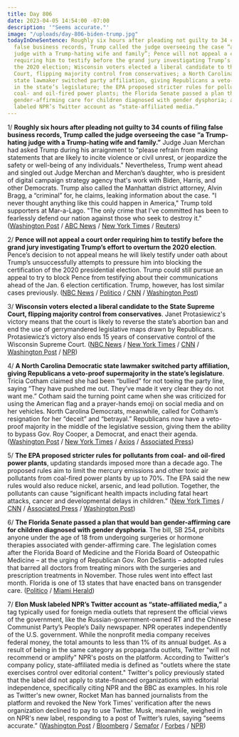```yaml
---
title: Day 806
date: 2023-04-05 14:54:00 -07:00
description: '"Seems accurate."'
image: "/uploads/day-806-biden-trump.jpg"
todayInOneSentence: Roughly six hours after pleading not guilty to 34 counts of filing
  false business records, Trump called the judge overseeing the case “a Trump-hating
  judge with a Trump-hating wife and family”; Pence will not appeal a court order
  requiring him to testify before the grand jury investigating Trump’s effort to overturn
  the 2020 election; Wisconsin voters elected a liberal candidate to the State Supreme
  Court, flipping majority control from conservatives; a North Carolina Democratic
  state lawmaker switched party affiliation, giving Republicans a veto-proof supermajority
  in the state’s legislature; the EPA proposed stricter rules for pollutants from
  coal- and oil-fired power plants; the Florida Senate passed a plan that would ban
  gender-affirming care for children diagnosed with gender dysphoria; and Elon Musk
  labeled NPR’s Twitter account as “state-affiliated media.”
---
```


1/ **Roughly six hours after pleading not guilty to 34 counts of filing false business records, Trump called the judge overseeing the case “a Trump-hating judge with a Trump-hating wife and family.”** Judge Juan Merchan had asked Trump during his arraignment to "please refrain from making statements that are likely to incite violence or civil unrest, or jeopardize the safety or well-being of any individuals." Nevertheless, Trump went ahead and singled out Judge Merchan and Merchan’s daughter, who is president of digital campaign strategy agency that's work with Biden, Harris, and other Democrats. Trump also called the Manhattan district attorney, Alvin Bragg, a “criminal” for, he claims, leaking information about the case.  "I never thought anything like this could happen in America," Trump told supporters at Mar-a-Lago. "The only crime that I've committed has been to fearlessly defend our nation against those who seek to destroy it." ([Washington Post](https://www.washingtonpost.com/politics/2023/04/04/trump-arraignment-speech-2024-campaign/) / [ABC News](https://abcnews.go.com/Politics/trump-calls-charges-insult-country-post-arraignment-remarks/story?id=98346885) / [New York Times](https://www.nytimes.com/2023/04/04/us/politics/trump-speech-arraignment-mar-a-lago.html) / [Reuters](https://www.reuters.com/world/us/hours-after-arraignment-trump-claims-election-interference-2023-04-05/))

2/ **Pence will not appeal a court order requiring him to testify before the grand jury investigating Trump’s effort to overturn the 2020 election**. Pence’s decision to not appeal means he will likely testify under oath about Trump’s unsuccessfully attempts to pressure him into blocking the certification of the 2020 presidential election. Trump could still pursue an appeal to try to block Pence from testifying about their communications ahead of the Jan. 6 election certification. Trump, however, has lost similar cases previously. ([NBC News](https://www.nbcnews.com/politics/justice-department/pence-will-not-fight-order-testify-special-counsel-grand-jury-rcna77948) / [Politico](https://www.politico.com/news/2023/04/05/pence-testimony-jan-6-appeal-00090634) / [CNN](https://www.cnn.com/2023/04/05/politics/mike-pence/index.html) / [Washington Post](https://www.washingtonpost.com/nation/2023/04/05/pence-testify-jan6/))

3/ **Wisconsin voters elected a liberal candidate to the State Supreme Court, flipping majority control from conservatives**. Janet Protasiewicz's victory means that the court is likely to reverse the state’s abortion ban and end the use of gerrymandered legislative maps drawn by Republicans. Protasiewicz’s victory also ends 15 years of conservative control of the Wisconsin Supreme Court. ([NBC News](https://www.nbcnews.com/politics/elections/wisconsin-supreme-court-election-liberals-win-majority-rcna77190) / [New York Times](https://www.nytimes.com/2023/04/04/us/politics/wisconsin-supreme-court-protasiewicz.html) / [CNN](https://www.cnn.com/2023/04/04/politics/wisconsin-election-supreme-court-results/index.html) / [Washington Post](https://www.washingtonpost.com/politics/2023/04/04/wisconsin-supreme-court-election-abortion/) / [NPR](https://www.npr.org/2023/04/04/1167815077/wisconsin-supreme-court-election-results-abortion-voting-protasiewicz-kelly))

4/ **A North Carolina Democratic state lawmaker switched party affiliation, giving Republicans a veto-proof supermajority in the state’s legislature**. Tricia Cotham claimed she had been “bullied” for not toeing the party line, saying “They have pushed me out. They’ve made it very clear they do not want me.” Cotham said the turning point came when she was criticized for using the American flag and a prayer-hands emoji on social media and on her vehicles. North Carolina Democrats, meanwhile, called for Cotham’s resignation for her “deceit” and “betrayal.” Republicans now have a veto-proof majority in the middle of the legislative session, giving them the ability to bypass Gov. Roy Cooper, a Democrat, and enact their agenda. ([Washington Post](https://www.washingtonpost.com/politics/2023/04/04/north-carolina-tricia-cotham/) / [New York Times](https://www.nytimes.com/2023/04/05/us/politics/tricia-cotham-north-carolina.html) / [Axios](https://www.axios.com/local/raleigh/2023/04/04/nc-democrat-flip-republican-legislative-supermajority) / [Associated Press](https://apnews.com/article/north-carolina-party-switch-republican-01af019aa58fd44f0e2110c32a48c4c0))

5/ **The EPA proposed stricter rules for pollutants from coal- and oil-fired power plants**, updating standards imposed more than a decade ago. The proposed rules aim to limit the mercury emissions and other toxic air pollutants from coal-fired power plants by up to 70%. The EPA said the new rules would also reduce nickel, arsenic, and lead pollution. Together, the pollutants can cause “significant health impacts including fatal heart attacks, cancer and developmental delays in children.” ([New York Times](https://www.nytimes.com/2023/04/05/climate/epa-mercury-coal-plants.html) / [CNN](https://www.cnn.com/2023/04/05/politics/epa-mercury-power-plant-rules-climate/) / [Associated Press](https://apnews.com/article/mercury-coal-epa-power-plant-health-9fc882da610ff750a91b7ac50ca33bd6) / [Washington Post](https://www.washingtonpost.com/climate-environment/2023/04/05/biden-epa-coal-plants-mercury/))

6/ **The Florida Senate passed a plan that would ban gender-affirming care for children diagnosed with gender dysphoria**. The bill, SB 254, prohibits anyone under the age of 18 from undergoing surgeries or hormone therapies associated with gender-affirming care. The legislation comes after the Florida Board of Medicine and the Florida Board of Osteopathic Medicine – at the urging of Republican Gov. Ron DeSantis – adopted rules that barred all doctors from treating minors with the surgeries and prescription treatments in November. Those rules went into effect last month. Florida is one of 13 states that have enacted bans on transgender care. ([Politico](https://www.politico.com/news/2023/04/04/florida-senate-ban-transgender-treatments-kids-00090481) / [Miami Herald](https://www.miamiherald.com/news/health-care/article273974120.html))

7/ **Elon Musk labeled NPR’s Twitter account as “state-affiliated media,”** a tag typically used for foreign media outlets that represent the official views of the government, like the Russian-government-owned RT and the Chinese Communist Party’s People’s Daily newspaper. NPR operates independently of the U.S. government. While the nonprofit media company receives federal money, the total amounts to less than 1% of its annual budget. As a result of being in the same category as propaganda outlets, Twitter "will not recommend or amplify" NPR's posts on the platform. According to Twitter's company policy, state-affiliated media is defined as "outlets where the state exercises control over editorial content." Twitter's policy previously stated that the label did not apply to state-financed organizations with editorial independence, specifically citing NPR and the BBC as examples. In his role as Twitter's new owner, Rocket Man has banned journalists from the platform and revoked the New York Times' verification after the news organization declined to pay to use Twitter. Musk, meanwhile, weighed in on NPR's new label, responding to a post of Twitter’s rules, saying “seems accurate.” ([Washington Post](https://www.washingtonpost.com/media/2023/04/05/twitter-npr-state-affiliated-musk-media/) / [Bloomberg](https://www.bloomberg.com/news/articles/2023-04-05/twitter-labels-npr-as-state-affiliated-media-in-policy-change?sref=MIBMEEoj) / [Semafor](https://www.semafor.com/article/04/05/2023/npr-responds-to-twitter-state-affiliated-media-label) / [Forbes](https://www.forbes.com/sites/mattnovak/2023/04/05/twitter-adds-state-affiliated-media-label-to-npr-account-putting-it-on-par-with-russia-today/?sh=4b32c61f635c) / [NPR](https://www.npr.org/2023/04/05/1168158549/twitter-npr-state-affiliated-media))
